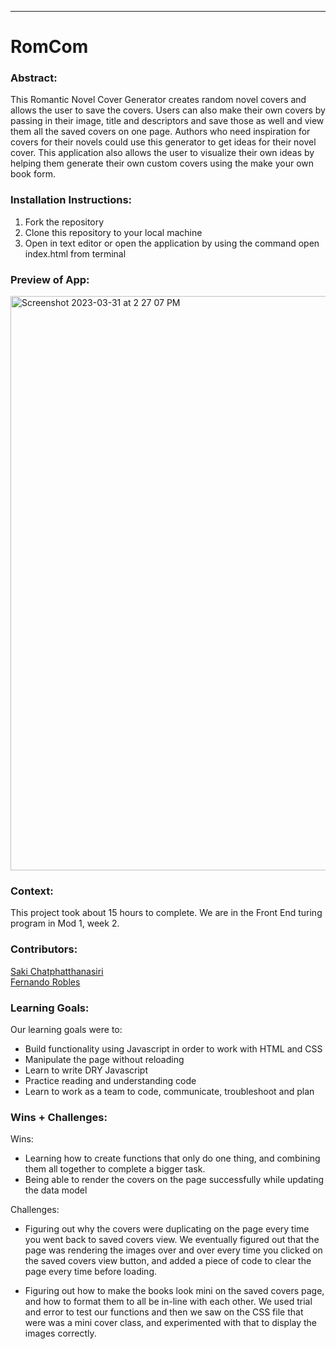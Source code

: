 ______________________________________________________  

# RomCom  

### Abstract:
[//]: <> (Briefly describe what you built and its features. What problem is the app solving? How does this application solve that problem?)
This Romantic Novel Cover Generator creates random novel covers and allows the user to save the covers. Users can also make their own covers by passing in their image, title and descriptors and save those as well and view them all the saved covers on one page. Authors who need inspiration for covers for their novels could use this generator to get ideas for their novel cover. This application also allows the user to visualize their own ideas by helping them generate their own custom covers using the make your own book form. 

### Installation Instructions:
[//]: <> (What steps does a person have to take to get your app cloned down and running?)
1. Fork the repository
2. Clone this repository to your local machine
3. Open in text editor or open the application by using the command open index.html from terminal

### Preview of App:
[//]: <> (Provide ONE gif or screenshot of your application - choose the "coolest" piece of functionality to show off.)
<img width="919" alt="Screenshot 2023-03-31 at 2 27 07 PM" src="https://user-images.githubusercontent.com/118419729/229226043-f534fed3-e3c2-453c-95d8-ee54c539fcf9.png">


### Context:
[//]: <> (Give some context for the project here. How long did you have to work on it? How far into the Turing program are you?)
This project took about 15 hours to complete. We are in the Front End turing program in Mod 1, week 2.

### Contributors:
[//]: <> (Who worked on this application? Link to their GitHubs.)
<a href= "https://github.com/sakisandrac">Saki Chatphatthanasiri </a><br>
<a href= "https://github.com/fernandorobles97">Fernando Robles</a>

### Learning Goals:
[//]: <> (What were the learning goals of this project? What tech did you work with?)
Our learning goals were to:
- Build functionality using Javascript in order to work with HTML and CSS
- Manipulate the page without reloading
- Learn to write DRY Javascript
- Practice reading and understanding code
- Learn to work as a team to code, communicate, troubleshoot and plan

### Wins + Challenges:
[//]: <> (What are 2-3 wins you have from this project? What were some challenges you faced - and how did you get over them?)
Wins:
- Learning how to create functions that only do one thing, and combining them all together to complete a bigger task.
- Being able to render the covers on the page successfully while updating the data model

Challenges:
- Figuring out why the covers were duplicating on the page every time you went back to saved covers view. We eventually figured out that the page was rendering the images over and over every time you clicked on the saved covers view button, and added a piece of code to clear the page every time before loading.

- Figuring out how to make the books look mini on the saved covers page, and how to format them to all be in-line with each other. We used trial and error to test our functions and then we saw on the CSS file that were was a mini cover class, and experimented with that to display the images correctly. 
